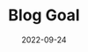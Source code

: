 ---
title:  "Blog Goal" 
categories:
    - comn
toc: true
toc_sticky: true
date: 2022-09-24
last_modified_at: 2022-09-24
---